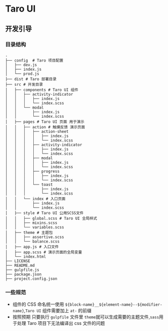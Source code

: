 # Taro UI

## 开发引导

### 目录结构

```tree
.
├── config  # Taro 项目配置
│   ├── dev.js
│   ├── index.js
│   └── prod.js
├── dist # Taro 部署目录
├── src # 开发目录
│   ├── components # Taro UI 组件
│   │   ├── activity-indicator
│   │   │   ├── index.js
│   │   │   └── index.scss
│   │   └── modal
│   │       ├── index.js
│   │       └── index.scss
│   ├── pages # Taro UI 页面 用于演示
│   │   ├── action # 触摸反馈 演示页面
│   │   │   ├── action-sheet
│   │   │   │   ├── index.js
│   │   │   │   └── index.scss
│   │   │   ├── activity-indicator
│   │   │   │   ├── index.js
│   │   │   │   └── index.scss
│   │   │   ├── modal
│   │   │   │   ├── index.js
│   │   │   │   └── index.scss
│   │   │   ├── progress
│   │   │   │   ├── index.js
│   │   │   │   └── index.scss
│   │   │   └── toast
│   │   │       ├── index.js
│   │   │       └── index.scss
│   │   └── index # 入口页面
│   │       ├── index.js
│   │       └── index.scss
│   ├── style # Taro UI 公用SCSS文件
│   │   ├── global.scss # Taro UI 全局样式
│   │   ├── mixins.scss
│   │   └── variables.scss
│   ├── theme # 主题包
│   │   ├── assertive.scss
│   │   └── balance.scss
│   ├── app.js # 入口文件
│   ├── app.scss # 演示页面的全局变量
│   └── index.html
├── LICENSE
├── README.md
├── gulpfile.js
├── package.json
├── project.config.json
```

### 一些规范

- 组件的 CSS 命名统一使用 `${block-name}__${element-name}--${modifier-name}`,`Taro UI` 组件需要加上 `at-` 的前缀
- 按照预期 只要执行 `gulpfile` 文件里 `theme`就可以生成需要的主题文件,`sass`用于处理 Taro 项目下无法编译出 css 文件的问题
